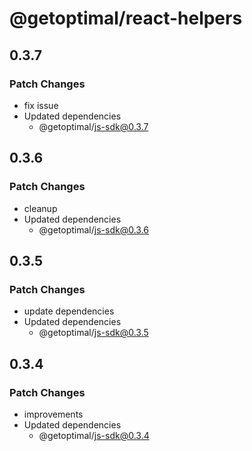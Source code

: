 # @getoptimal/react-helpers

## 0.3.7

### Patch Changes

- fix issue
- Updated dependencies
  - @getoptimal/js-sdk@0.3.7

## 0.3.6

### Patch Changes

- cleanup
- Updated dependencies
  - @getoptimal/js-sdk@0.3.6

## 0.3.5

### Patch Changes

- update dependencies
- Updated dependencies
  - @getoptimal/js-sdk@0.3.5

## 0.3.4

### Patch Changes

- improvements
- Updated dependencies
  - @getoptimal/js-sdk@0.3.4
